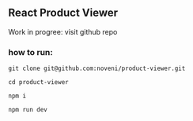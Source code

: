 

## React Product Viewer
Work in progree: visit github repo


### how to run:

`git clone git@github.com:noveni/product-viewer.git`

`cd product-viewer`

`npm i`

`npm run dev`

